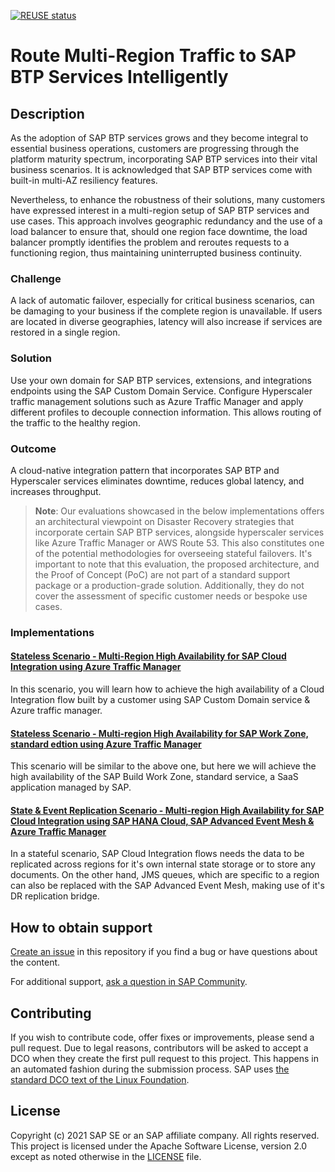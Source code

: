 [![REUSE status](https://api.reuse.software/badge/github.com/SAP-samples/btp-services-intelligent-routing)](https://api.reuse.software/info/github.com/SAP-samples/btp-services-intelligent-routing)

# Route Multi-Region Traffic to SAP BTP Services Intelligently 

## Description

As the adoption of SAP BTP services grows and they become integral to essential business operations, customers are progressing through the platform maturity spectrum, incorporating SAP BTP services into their vital business scenarios. It is acknowledged that SAP BTP services come with built-in multi-AZ resiliency features.

Nevertheless, to enhance the robustness of their solutions, many customers have expressed interest in a multi-region setup of SAP BTP services and use cases. This approach involves geographic redundancy and the use of a load balancer to ensure that, should one region face downtime, the load balancer promptly identifies the problem and reroutes requests to a functioning region, thus maintaining uninterrupted business continuity.

### Challenge
A lack of automatic failover, especially for critical business scenarios, can be damaging to your business if the complete region is unavailable. If users are located in diverse geographies, latency will also increase if services are restored in a single region.

### Solution
Use your own domain for SAP BTP services, extensions, and integrations endpoints using the SAP Custom Domain Service. Configure Hyperscaler traffic management solutions such as Azure Traffic Manager and apply different profiles to decouple connection information. This allows routing of the traffic to the healthy region.

### Outcome
A cloud-native integration pattern that incorporates SAP BTP and Hyperscaler services eliminates downtime, reduces global latency, and increases throughput.

> **Note**: Our evaluations showcased in the below implementations offers an architectural viewpoint on Disaster Recovery strategies that incorporate certain SAP BTP services, alongside hyperscaler services like Azure Traffic Manager or AWS Route 53. This also constitutes one of the potential methodologies for overseeing stateful failovers. It's important to note that this evaluation, the proposed architecture, and the Proof of Concept (PoC) are not part of a standard support package or a production-grade solution. Additionally, they do not cover the assessment of specific customer needs or bespoke use cases.

### Implementations

#### [Stateless Scenario - Multi-Region High Availability for SAP Cloud Integration using Azure Traffic Manager](https://github.com/SAP-samples/btp-services-intelligent-routing/tree/ci_azure)

In this scenario, you will learn how to achieve the high availability of a Cloud Integration flow built by a customer using SAP Custom Domain service & Azure traffic manager. 

#### [Stateless Scenario - Multi-region High Availability for SAP Work Zone, standard edtion using Azure Traffic Manager](https://github.com/SAP-samples/btp-services-intelligent-routing/tree/launchpad_azure)

This scenario will be similar to the above one, but here we will achieve the high availability of the SAP Build Work Zone, standard service, a SaaS application managed by SAP.

#### [State & Event Replication Scenario - Multi-region High Availability for SAP Cloud Integration using SAP HANA Cloud, SAP Advanced Event Mesh & Azure Traffic Manager](https://github.com/SAP-samples/btp-services-intelligent-routing/tree/ci_stateful_azure)

In a stateful scenario, SAP Cloud Integration flows needs the data to be replicated across regions for it's own internal state storage or to store any documents. On the other hand, JMS queues, which are specific to a region can also be replaced with the SAP Advanced Event Mesh, making use of it's DR replication bridge.

## How to obtain support
[Create an issue](https://github.com/SAP-samples/btp-services-intelligent-routing/issues) in this repository if you find a bug or have questions about the content.
 
For additional support, [ask a question in SAP Community](https://answers.sap.com/questions/ask.html).

## Contributing
If you wish to contribute code, offer fixes or improvements, please send a pull request. Due to legal reasons, contributors will be asked to accept a DCO when they create the first pull request to this project. This happens in an automated fashion during the submission process. SAP uses [the standard DCO text of the Linux Foundation](https://developercertificate.org/).

## License
Copyright (c) 2021 SAP SE or an SAP affiliate company. All rights reserved. This project is licensed under the Apache Software License, version 2.0 except as noted otherwise in the [LICENSE](LICENSES/Apache-2.0.txt) file.
